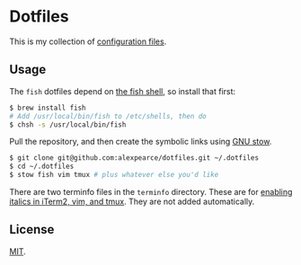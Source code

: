 Dotfiles
========

This is my collection of [configuration files](http://dotfiles.github.io/).

Usage
-----

The `fish` dotfiles depend on [the fish shell](http://fishshell.com),
so install that first:

```bash
$ brew install fish
# Add /usr/local/bin/fish to /etc/shells, then do
$ chsh -s /usr/local/bin/fish
```

Pull the repository, and then create the symbolic links using [GNU
stow](https://www.gnu.org/software/stow/).

```bash
$ git clone git@github.com:alexpearce/dotfiles.git ~/.dotfiles
$ cd ~/.dotfiles
$ stow fish vim tmux # plus whatever else you'd like
```

There are two terminfo files in the `terminfo` directory.  These are for
[enabling italics in iTerm2, vim, and
tmux](https://alexpearce.me/2014/05/italics-in-iterm2-vim-tmux/).
They are not added automatically.

License
-------

[MIT](http://opensource.org/licenses/MIT).

